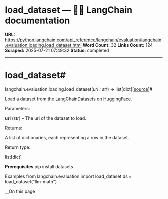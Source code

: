 # load_dataset — 🦜🔗 LangChain  documentation

**URL:** https://python.langchain.com/api_reference/langchain/evaluation/langchain.evaluation.loading.load_dataset.html
**Word Count:** 32
**Links Count:** 124
**Scraped:** 2025-07-21 07:49:32
**Status:** completed

---

# load\_dataset\#

langchain.evaluation.loading.load\_dataset\(_uri : str_\) → list\[dict\][\[source\]](https://python.langchain.com/api_reference/_modules/langchain/evaluation/loading.html#load_dataset)\#     

Load a dataset from the [LangChainDatasets on HuggingFace](https://huggingface.co/LangChainDatasets).

Parameters:     

**uri** \(_str_\) – The uri of the dataset to load.

Returns:     

A list of dictionaries, each representing a row in the dataset.

Return type:     

list\[dict\]

**Prerequisites**               pip install datasets     

Examples               from langchain.evaluation import load_dataset     ds = load_dataset("llm-math")     

__On this page